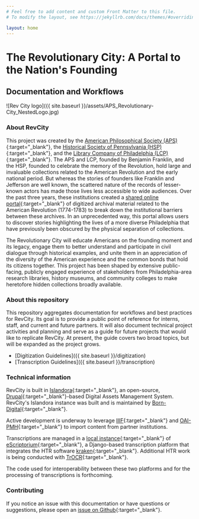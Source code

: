 ```yaml
---
# Feel free to add content and custom Front Matter to this file.
# To modify the layout, see https://jekyllrb.com/docs/themes/#overriding-theme-defaults

layout: home
---
```


# The Revolutionary City: A Portal to the Nation's Founding

## Documentation and Workflows

![Rev City logo]({{ site.baseurl }}/assets/APS_Revolutionary-City_NestedLogo.jpg)

### About RevCity

This project was created by the [American Philosophical Society (APS)](https://www.amphilsoc.org){:target="_blank"}, the [Historical Society of Pennsylvania (HSP)](https://www.portal.hsp.org/){:target="_blank"}, and the [Library Company of Philadelphia (LCP)](https://librarycompany.org/){:target="_blank"}. The APS and LCP, founded by Benjamin Franklin, and the HSP, founded to celebrate the memory of the Revolution, hold large and invaluable collections related to the American Revolution and the early national period. But whereas the stories of founders like Franklin and Jefferson are well known, the scattered nature of the records of lesser-known actors has made those lives less accessible to wide audiences. Over the past three years, these institutions created a [shared online portal](https://therevolutionarycity.org){:target="_blank"} of digitized archival material related to the American Revolution (1774-1783) to break down the institutional barriers between these archives. In an unprecedented way, this portal allows users to discover stories highlighting the lives of a more diverse Philadelphia that have previously been obscured by the physical separation of collections.

The Revolutionary City will educate Americans on the founding moment and its legacy, engage them to better understand and participate in civil dialogue through historical examples, and unite them in an appreciation of the diversity of the American experience and the common bonds that hold its citizens together. This project has been shaped by extensive public-facing, publicly engaged experience of stakeholders from Philadelphia-area research libraries, history museums, and community colleges to make heretofore hidden collections broadly available. 

### About this repository

This repository aggregates documentation for workflows and best practices for RevCity. Its goal is to provide a public point of reference for interns, staff, and current and future partners. It will also document technical project activities and planning and serve as a guide for future projects that would like to replicate RevCity. At present, the guide covers two broad topics, but will be expanded as the project grows.

- [Digitization Guidelines]({{ site.baseurl }}/digitization)
- [Transcription Guidelines]({{ site.baseurl }}/transcription)

### Technical information

RevCity is built in [Islandora](https://www.islandora.ca/){:target="_blank"}, an open-source, [Drupal](https://www.drupal.org/){:target="_blank"}-based Digital Assets Management System. RevCity's Islandora instance was built and is maintained by [Born-Digital](https://www.born-digital.com/){:target="_blank"}.

Active development is underway to leverage [IIIF](https://iiif.io/){:target="_blank"} and [OAI-PMH](https://www.openarchives.org/pmh/){:target="_blank"} to import content from partner institutions.

Transcriptions are managed in a [local instance](https://transcription.amphilsoc.org){:target="_blank"} of [eScriptorium](https://gitlab.com/scripta/escriptorium){:target="_blank"}, a Django-based transcription platform that integrates the HTR software [kraken](https://github.com/mittagessen/kraken){:target="_blank"}. Additional HTR work is being conducted with [TrOCR](https://huggingface.co/docs/transformers/en/model_doc/trocr){:target="_blank"}.

The code used for interoperability between these two platforms and for the processing of transcriptions is forthcoming.

### Contributing

If you notice an issue with this documentation or have questions or suggestions, please open an [issue on Github](https://github.com/AmericanPhilosophicalSociety/RevCityDocs/issues){:target="_blank"}.
